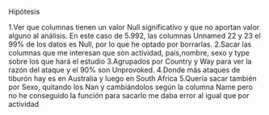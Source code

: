 Hipótesis

1.Ver que columnas tienen un valor Null significativo y que no aportan valor alguno al análisis. En este caso de 5.992, las columnas Unnamed 22 y 23 el 99% de los datos es Null, por lo que he optado por borrarlas.
2.Sacar las columnas que me interesan que son actividad, país,nombre, sexo y type sobre los que hará el estudio
3.Agrupados por Country y Way para ver la razón del ataque y el 90% son Unprovoked.
4.Donde más ataques de tiburón hay es en Australia y luego en South Africa
5.Quería sacar también por Sexo, quitando los Nan y cambiándolos según la columna Name pero no he conseguido la función para sacarlo me daba error al igual que por actividad
